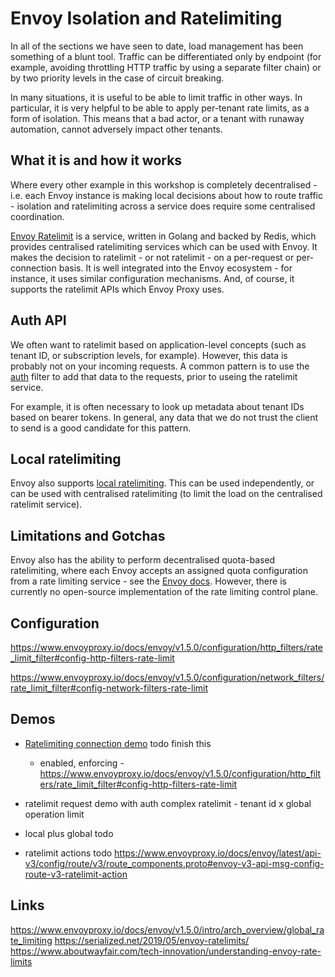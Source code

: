 # Envoy Isolation and Ratelimiting

In all of the sections we have seen to date, load management has been something of a blunt tool.
Traffic can be differentiated only by endpoint (for example, avoiding throttling HTTP traffic by using
a separate filter chain) or by two priority levels in the case of circuit breaking. 

In many situations, it is useful to be able to limit traffic in other ways.
In particular, it is very helpful to be able to apply per-tenant rate limits, as a form of isolation.
This means that a bad actor, or a tenant with runaway automation, cannot adversely impact other tenants.

## What it is and how it works

Where every other example in this workshop is completely decentralised - i.e. each Envoy instance
is making local decisions about how to route traffic - isolation and ratelimiting across a service
does require some centralised coordination.  

[Envoy Ratelimit](https://github.com/envoyproxy/ratelimit) is a service, written in Golang and backed by 
Redis, which provides centralised ratelimiting services which can be used with Envoy.
It makes the decision to ratelimit - or not ratelimit - on a per-request or per-connection basis.
It is well integrated into the Envoy ecosystem - for instance, it uses similar configuration mechanisms.
And, of course, it supports the ratelimit APIs which Envoy Proxy uses.

## Auth API 

We often want to ratelimit based on application-level concepts (such as tenant ID, or subscription levels, 
for example). However, this data is probably not on your incoming requests. A common pattern is to use the 
[auth](https://www.envoyproxy.io/docs/envoy/latest/intro/arch_overview/security/ext_authz_filter.html) filter
to add that data to the requests, prior to useing the ratelimit service. 

For example, it is often necessary to look up metadata about tenant IDs based on bearer tokens.
In general, any data that we do not trust the client to send is a good candidate for this pattern.

## Local ratelimiting 

Envoy also supports [local ratelimiting](https://www.envoyproxy.io/docs/envoy/latest/intro/arch_overview/other_features/local_rate_limiting#arch-overview-local-rate-limit). This can be used independently, 
or can be used with centralised ratelimiting (to limit the load on the centralised ratelimit service).

## Limitations and Gotchas

Envoy also has the ability to perform decentralised quota-based ratelimiting, where each Envoy accepts
an assigned quota configuration from a rate limiting service - see the [Envoy docs](https://www.envoyproxy.io/docs/envoy/latest/intro/arch_overview/other_features/global_rate_limiting#quota-based-rate-limiting).
However, there is currently no open-source implementation of the rate limiting control plane.

## Configuration

https://www.envoyproxy.io/docs/envoy/v1.5.0/configuration/http_filters/rate_limit_filter#config-http-filters-rate-limit

https://www.envoyproxy.io/docs/envoy/v1.5.0/configuration/network_filters/rate_limit_filter#config-network-filters-rate-limit



## Demos

 * [Ratelimiting connection demo](./demo-basic/README.md) todo finish this
    - enabled, enforcing - https://www.envoyproxy.io/docs/envoy/v1.5.0/configuration/http_filters/rate_limit_filter#config-http-filters-rate-limit

 * ratelimit request demo with auth
    complex ratelimit - tenant id x global operation limit
 * local plus global todo
 * ratelimit actions todo
 https://www.envoyproxy.io/docs/envoy/latest/api-v3/config/route/v3/route_components.proto#envoy-v3-api-msg-config-route-v3-ratelimit-action


## Links

https://www.envoyproxy.io/docs/envoy/v1.5.0/intro/arch_overview/global_rate_limiting
https://serialized.net/2019/05/envoy-ratelimits/
https://www.aboutwayfair.com/tech-innovation/understanding-envoy-rate-limits


